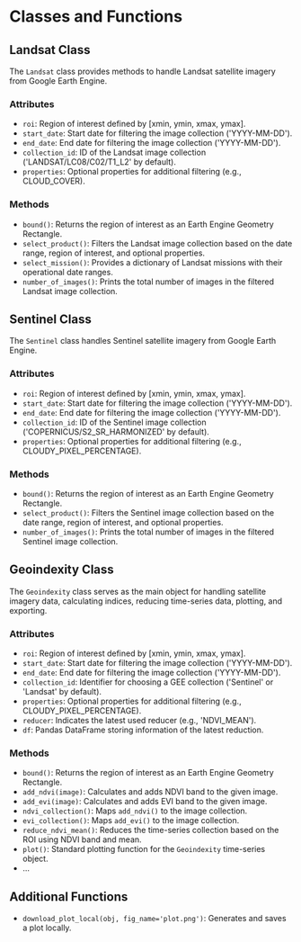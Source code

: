 # Classes and Functions

## Landsat Class

The `Landsat` class provides methods to handle Landsat satellite imagery from Google Earth Engine.

### Attributes

- `roi`: Region of interest defined by [xmin, ymin, xmax, ymax].
- `start_date`: Start date for filtering the image collection ('YYYY-MM-DD').
- `end_date`: End date for filtering the image collection ('YYYY-MM-DD').
- `collection_id`: ID of the Landsat image collection ('LANDSAT/LC08/C02/T1_L2' by default).
- `properties`: Optional properties for additional filtering (e.g., CLOUD_COVER).

### Methods

- `bound()`: Returns the region of interest as an Earth Engine Geometry Rectangle.
- `select_product()`: Filters the Landsat image collection based on the date range, region of interest, and optional properties.
- `select_mission()`: Provides a dictionary of Landsat missions with their operational date ranges.
- `number_of_images()`: Prints the total number of images in the filtered Landsat image collection.

## Sentinel Class

The `Sentinel` class handles Sentinel satellite imagery from Google Earth Engine.

### Attributes

- `roi`: Region of interest defined by [xmin, ymin, xmax, ymax].
- `start_date`: Start date for filtering the image collection ('YYYY-MM-DD').
- `end_date`: End date for filtering the image collection ('YYYY-MM-DD').
- `collection_id`: ID of the Sentinel image collection ('COPERNICUS/S2_SR_HARMONIZED' by default).
- `properties`: Optional properties for additional filtering (e.g., CLOUDY_PIXEL_PERCENTAGE).

### Methods

- `bound()`: Returns the region of interest as an Earth Engine Geometry Rectangle.
- `select_product()`: Filters the Sentinel image collection based on the date range, region of interest, and optional properties.
- `number_of_images()`: Prints the total number of images in the filtered Sentinel image collection.

## Geoindexity Class

The `Geoindexity` class serves as the main object for handling satellite imagery data, calculating indices, reducing time-series data, plotting, and exporting.

### Attributes

- `roi`: Region of interest defined by [xmin, ymin, xmax, ymax].
- `start_date`: Start date for filtering the image collection ('YYYY-MM-DD').
- `end_date`: End date for filtering the image collection ('YYYY-MM-DD').
- `collection_id`: Identifier for choosing a GEE collection ('Sentinel' or 'Landsat' by default).
- `properties`: Optional properties for additional filtering (e.g., CLOUDY_PIXEL_PERCENTAGE).
- `reducer`: Indicates the latest used reducer (e.g., 'NDVI_MEAN').
- `df`: Pandas DataFrame storing information of the latest reduction.

### Methods

- `bound()`: Returns the region of interest as an Earth Engine Geometry Rectangle.
- `add_ndvi(image)`: Calculates and adds NDVI band to the given image.
- `add_evi(image)`: Calculates and adds EVI band to the given image.
- `ndvi_collection()`: Maps `add_ndvi()` to the image collection.
- `evi_collection()`: Maps `add_evi()` to the image collection.
- `reduce_ndvi_mean()`: Reduces the time-series collection based on the ROI using NDVI band and mean.
- `plot()`: Standard plotting function for the `Geoindexity` time-series object.
- ...

## Additional Functions

- `download_plot_local(obj, fig_name='plot.png')`: Generates and saves a plot locally.
